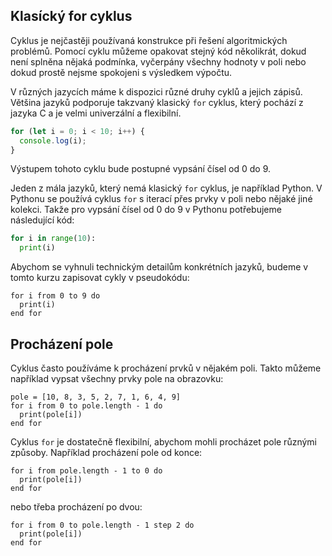 ## Klasícký for cyklus

Cyklus je nejčastěji používaná konstrukce při řešení algoritmických problémů. Pomocí cyklu můžeme opakovat stejný kód několikrát, dokud není splněna nějaká podmínka, vyčerpány všechny hodnoty v poli nebo dokud prostě nejsme spokojeni s výsledkem výpočtu.

V různých jazycích máme k dispozici různé druhy cyklů a jejich zápisů. Většina jazyků podporuje takzvaný klasický `for` cyklus, který pochází z jazyka C a je velmi univerzální a flexibilní.

```js
for (let i = 0; i < 10; i++) {
  console.log(i);
}
```

Výstupem tohoto cyklu bude postupné vypsání čísel od 0 do 9.

Jeden z mála jazyků, který nemá klasický `for` cyklus, je například Python. V Pythonu se používá cyklus `for` s iterací přes prvky v poli nebo nějaké jiné kolekci. Takže pro vypsání čísel od 0 do 9 v Pythonu potřebujeme následující kód:

```py
for i in range(10):
  print(i)
```

Abychom se vyhnuli technickým detailům konkrétních jazyků, budeme v tomto kurzu zapisovat cykly v pseudokódu:

```
for i from 0 to 9 do
  print(i)
end for
```

## Procházení pole

Cyklus často používáme k procházení prvků v nějakém poli. Takto můžeme například vypsat všechny prvky pole na obrazovku:

```
pole = [10, 8, 3, 5, 2, 7, 1, 6, 4, 9]
for i from 0 to pole.length - 1 do
  print(pole[i])
end for
```

Cyklus `for` je dostatečně flexibilní, abychom mohli procházet pole různými způsoby. Například procházení pole od konce:

```
for i from pole.length - 1 to 0 do
  print(pole[i])
end for
```

nebo třeba procházení po dvou:

```
for i from 0 to pole.length - 1 step 2 do
  print(pole[i])
end for
```
